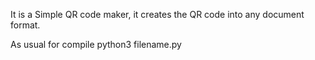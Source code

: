 It is a Simple QR code maker, it creates the QR code into any document format.

As usual for compile
  python3 filename.py
